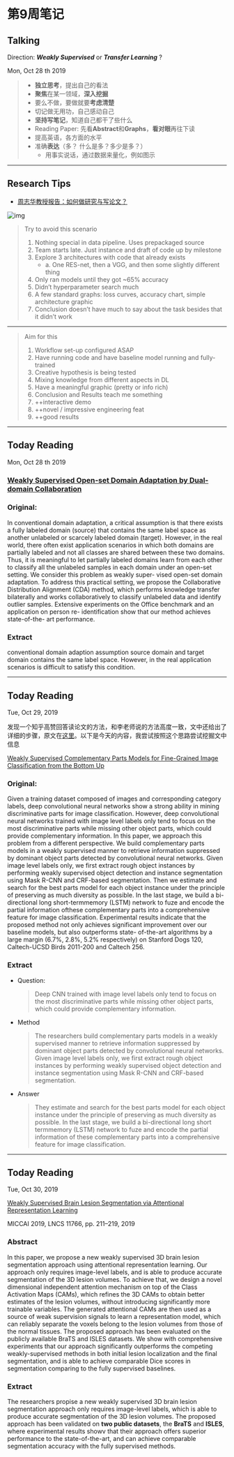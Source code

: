 # 第9周笔记

## Talking  

Direction:  ***Weakly Supervised*** or ***Transfer Learning*** ?

 Mon, Oct 28 th 2019   

> - **独立思考**，提出自己的看法
> - **聚焦**在某一领域，**深入挖掘**
> - 要么不做，要做就要**考虑清楚**
> - 切记做无用功，自己感动自己
> - **坚持写笔记**，知道自己都干了些什么
> - Reading Paper: 先看**Abstract**和**Graphs**，**看对眼**再往下读
> - 提高英语，各方面的水平
> - 准确**表达**（多？ 什么是多？多少是多？）
>   + 用事实说话，通过数据来量化，例如图示

---

## Research Tips

+ [周志华教授报告：如何做研究与写论文？](https://mp.weixin.qq.com/s/h-sr__H7gNDO_aJc1IToWg)

![img](https://mmbiz.qpic.cn/mmbiz_jpg/vI9nYe94fsHwOxjk5vmKiaGWVswpMib5Baz9n6nI5zsicGhRyLcM2TbEzYrpJrhg5xkN8M8tEnJy7w1e9Qic9qdf7Q/640?wx_fmt=jpeg&tp=webp&wxfrom=5&wx_lazy=1&wx_co=1)



> Try to avoid this scenario
>
> 1. Nothing special in data pipeline. Uses prepackaged source
> 2. Team starts late. Just instance and draft of code up by milestone
> 3. Explore 3 architectures with code that already exists 
>    + a. One RES-net, then a VGG, and then some slightly different thing
> 4. Only ran models until they got ~65% accuracy
> 5. Didn’t hyperparameter search much
> 6. A few standard graphs: loss curves, accuracy chart, simple architecture graphic
> 7. Conclusion doesn’t have much to say about the task besides that it didn’t work

---

>  Aim for this
>
> 1. Workflow set-up configured ASAP
> 2. Have running code and have baseline model running and fully-trained
> 3. Creative hypothesis is being tested
> 4. Mixing knowledge from different aspects in DL
> 5. Have a meaningful graphic (pretty or info rich)
> 6. Conclusion and Results teach me something
> 7. ++interactive demo
> 8. ++novel / impressive engineering feat
> 9. ++good results

---

##  Today Reading

Mon, Oct 28 th  2019 

### [Weakly Supervised Open-set Domain Adaptation by Dual-domain Collaboration](http://arxiv.org/abs/1904.13179)

### Original:

In conventional domain adaptation, a critical assumption is that there exists a fully labeled domain (source) that contains the same label space as another unlabeled or scarcely labeled domain (target). However, in the real world, there often exist application scenarios in which both domains are partially labeled and not all classes are shared between these two domains. Thus, it is meaningful to let partially labeled domains learn from each other to classify all the unlabeled samples in each domain under an open-set setting. We consider this problem as weakly super- vised open-set domain adaptation. To address this practical setting, we propose the Collaborative Distribution Alignment (CDA) method, which performs knowledge transfer bilaterally and works collaboratively to classify unlabeled data and identify outlier samples. Extensive experiments on the Office benchmark and an application on person re- identification show that our method achieves state-of-the- art performance.

### Extract

conventional domain adaption assumption source domain and target domain contains the same label space. However, in the real application scenarios is difficult to satisfy this condition. 



---

## Today Reading

Tue, Oct 29, 2019

发现一个知乎高赞回答读论文的方法，和李老师说的方法高度一致，文中还给出了详细的步骤，原文在[这里](https://www.zhihu.com/question/345516318)。以下是今天的内容，我尝试按照这个思路尝试挖掘文中信息

[Weakly Supervised Complementary Parts Models for Fine-Grained Image Classification from the Bottom Up](http://arxiv.org/abs/1903.02827)

### Original:

Given a training dataset composed of images and corresponding category labels, deep convolutional neural networks show a strong ability in mining discriminative parts for image classification. However, deep convolutional neural networks trained with image level labels only tend to focus on the most discriminative parts while missing other object parts, which could provide complementary information. In this paper, we approach this problem from a different perspective. We build complementary parts models in a weakly supervised manner to retrieve information suppressed by dominant object parts detected by convolutional neural networks. Given image level labels only, we first extract rough object instances by performing weakly supervised object detection and instance segmentation using Mask R-CNN and CRF-based segmentation. Then we estimate and search for the best parts model for each object instance under the principle of preserving as much diversity as possible. In the last stage, we build a bi-directional long short-termmemory (LSTM) network to fuze and encode the partial information ofthese complementary parts into a comprehensive feature for image classification. Experimental results indicate that the proposed method not only achieves significant improvement over our baseline models, but also outperforms state- of-the-art algorithms by a large margin (6.7%, 2.8%, 5.2% respectively) on Stanford Dogs 120, Caltech-UCSD Birds 2011-200 and Caltech 256.

### Extract 

+ Question:

  > Deep CNN trained with image level labels only tend to focus on the most discriminative parts while missing other object parts, which could provide complementary information. 

+ Method

  > The researchers build complementary parts models in a weakly supervised manner to retrieve information suppressed by dominant object parts detected by convolutional neural networks. Given image level labels only, we first extract rough object instances by performing weakly supervised object detection and instance segmentation using Mask R-CNN and CRF-based segmentation. 

+ Answer

  > They estimate and search for the best parts model for each object instance under the principle of preserving as much diversity as possible. In the last stage, we build a bi-directional long short termmemory (LSTM) network to fuze and encode the partial information of these complementary parts into a comprehensive feature for image classification. 

---

## Today Reading 

Tue, Oct 30, 2019

[Weakly Supervised Brain Lesion Segmentation via Attentional Representation Learning](https://link.springer.com/chapter/10.1007%2F978-3-030-32248-9_24)

MICCAI 2019, LNCS 11766, pp. 211–219, 2019

### Abstract

In this paper, we propose a new weakly supervised 3D brain lesion segmentation approach using attentional representation learning. Our approach only requires image-level labels, and is able to produce
accurate segmentation of the 3D lesion volumes. To achieve that, we design a novel dimensional independent attention mechanism on top of the Class Activation Maps (CAMs), which refines the 3D CAMs to obtain better estimates of the lesion volumes, without introducing significantly more trainable variables. The generated attentional CAMs are then used as a source of weak supervision signals to learn a representation model, which can reliably separate the voxels belong to the lesion volumes from
those of the normal tissues. The proposed approach has been evaluated on the publicly available BraTS and ISLES datasets. We show with comprehensive experiments that our approach significantly outperforms the competing weakly-supervised methods in both initial lesion localization and the final segmentation, and is able to achieve comparable Dice scores in segmentation comparing to the fully supervised baselines.

### Extract 

The researchers propise a new weakly supervised 3D brain lesion segmentation approach only requires image-level labels, which is able to produce accurate segmentation of the 3D lesion volumes. The proposed approach has been validated on **two public datasets**, the **BraTS** and **ISLES**, where experimental results showv that their approach offers superior performance to the state-of-the-art, and can achieve comparable segmentation accuracy with the fully supervised methods.